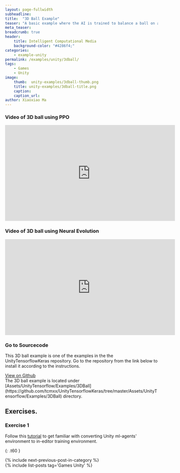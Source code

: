 ```yaml
---
layout: page-fullwidth
subheadline: 
title:  "3D Ball Example"
teaser: "A basic example where the AI is trained to balance a ball on a plate using both PPO and Neural Evolution Algorithm. The environment is a copy of the Unity ML-Agents' 3DBall environment."
meta_teaser: 
breadcrumb: true
header:
    title: Intelligent Computational Media
    background-color: "#4286f4;"
categories:
    - example-unity
permalink: /examples/unity/3dball/
tags:
    - Games
    - Unity
image:
    thumb:  unity-examples/3dball-thumb.png
    title: unity-examples/3dball-title.png
    caption: 
    caption_url: 
author: Xiaoxiao Ma
---
```


### Video of 3D ball using PPO
<div class="flex-video">
  <iframe width="560" height="315" src="https://www.youtube.com/embed/hokkA77ib3c" frameborder="0" allow="autoplay; encrypted-media" allowfullscreen></iframe>
</div>

### Video of 3D ball using Neural Evolution
<div class="flex-video">
  <iframe width="560" height="315" src="https://www.youtube.com/embed/hokkA77ib3c" frameborder="0" allow="autoplay; encrypted-media" allowfullscreen></iframe>
</div>

### Go to Sourcecode
This 3D ball example is one of the examples in the the UnityTensorflowKeras repository. Go to the repository from the link below to install it according to the instructions. 
<div class="row">
    <div class="medium-6 columns t30 medium-centered text-center panel">
	  <a class = "radius button small" href = "https://github.com/tcmxx/UnityTensorflowKeras" >View on Github</a>
    </div>
</div><!-- /.row -->
The 3D ball example is located under [Assets/UnityTensorflow/Examples/3DBall](https://github.com/tcmxx/UnityTensorflowKeras/tree/master/Assets/UnityTensorflow/Examples/3DBall) directory.

## Exercises.
### Exercise 1
Follow this [tutorial](https://github.com/tcmxx/UnityTensorflowKeras/blob/master/Documents/Getting-Started-with-Balance-Ball.md) to get familiar with converting Unity ml-agents' environment to in-editor training environment.


{: .t60 }
<div id="bottom" class="row t30">
    <div class="small-12 columns">
       {% include next-previous-post-in-category %}
    </div><!-- /.small-12.columns -->
</div>
{% include list-posts tag='Games Unity' %}

